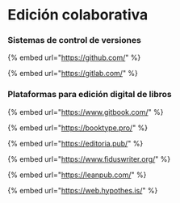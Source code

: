 # Edición colaborativa

### Sistemas de control de versiones

{% embed url="https://github.com/" %}

{% embed url="https://gitlab.com/" %}

### Plataformas para edición digital de libros

{% embed url="https://www.gitbook.com/" %}

{% embed url="https://booktype.pro/" %}

{% embed url="https://editoria.pub/" %}

{% embed url="https://www.fiduswriter.org/" %}

{% embed url="https://leanpub.com/" %}

{% embed url="https://web.hypothes.is/" %}

